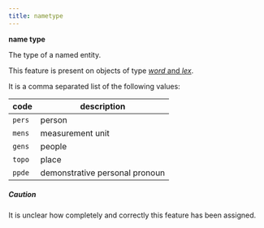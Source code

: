 ```yaml
---
title: nametype
---
```


**name type**

The type of a named entity.

This feature is present on objects of type [*word* and *lex*](otype.md).

It is a comma separated list of the following values:

code|description
---|---
`pers`   |person
`mens`   |measurement unit
`gens`   |people
`topo`   |place
`ppde`   |demonstrative personal pronoun

##### Caution

>
It is unclear how completely and correctly this feature has been assigned.

